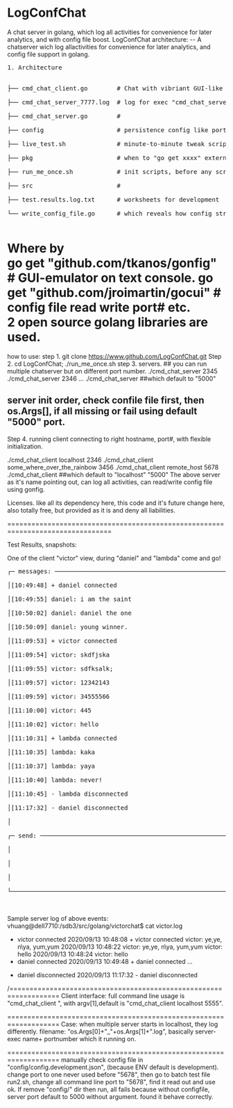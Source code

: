 # LogConfChat
A chat server in golang, which log all activities for convenience for later analytics,   and with config file boost.
LogConfChat architecture: -- A chatserver wich log allactivities for convenience for later analytics,
                        and config file support in golang.
<pre>
1. Architecture<br>

├── cmd_chat_client.go        # Chat with vibriant GUI-like text consule UI<br>
├── cmd_chat_server_7777.log  # log for exec "cmd_chat_server" when running on port# 7777<br>
├── cmd_chat_server.go        #<br>
├── config                    # persistence config like port#, when absent or error, using cmd os.Args[] default.<br>
├── live_test.sh              # minute-to-minute tweak script, test out all features.<br>
├── pkg                       # when to "go get xxxx" external libraries put.<br>
├── run_me_once.sh            # init scripts, before any scripts run.<br>
├── src                       #  <br>
├── test.results.log.txt      # worksheets for development<br>
└── write_config_file.go      # which reveals how config structs<br>
</pre>

Where by <br>
go get "github.com/tkanos/gonfig"   # GUI-emulator on text console.
go get "github.com/jroimartin/gocui"   # config file read write port# etc.                       
2 open source golang libraries are used.
=========================
how to use:
step 1. git clone https://www.github.com/LogConfChat.git 
Step 2. cd  LogConfChat; ./run_me_once.sh
step 3. servers. 
      ## you can run multiple chatserver but on different port number.
./cmd_chat_server 2345
./cmd_chat_server 2346 
...
./cmd_chat_server  ##which default to "5000"
## server init order, check confile file first, then os.Args[], if all missing or fail using default "5000" port.


Step 4. running client connecting to right hostname, port#, with flexible initialization.

./cmd_chat_client localhost 2346 
./cmd_chat_client some_where_over_the_rainbow 3456 
./cmd_chat_client remote_host 5678 
./cmd_chat_client  ##which default to "localhost" "5000"
The above server as it's name pointing out, can log all activities, can read/write config file using gonfig.

Licenses. like all its dependency here, this code and it's future change here, also totally free, but provided as it is and deny all liabilities.

================================================================================


Test Results,  snapshots:

One of the client "victor" view, during "daniel" and "lambda" come and go!
<pre>
┌─ messages: ───────────────────────────────────────────────┌─ 2 users: ───────┐<br>
│[10:49:48] + daniel connected                              │victor            │<br>
│[10:49:55] daniel: i am the saint                          │victor            │<br>
│[10:50:02] daniel: daniel the one                          │                  │<br>
│[10:50:09] daniel: young winner.                           │                  │<br>
│[11:09:53] + victor connected                              │                  │<br>
│[11:09:54] victor: skdfjska                                │                  │<br>
│[11:09:55] victor: sdfksalk;                               │                  │<br>
│[11:09:57] victor: 12342143                                │                  │<br>
│[11:09:59] victor: 34555566                                │                  │<br>
│[11:10:00] victor: 445                                     │                  │<br>
│[11:10:02] victor: hello                                   │                  │<br>
│[11:10:31] + lambda connected                              │                  │<br>
│[11:10:35] lambda: kaka                                    │                  │<br>
│[11:10:37] lambda: yaya                                    │                  │<br>
│[11:10:40] lambda: never!                                  │                  │<br>
│[11:10:45] - lambda disconnected                           │                  │<br>
│[11:17:32] - daniel disconnected                           │                  │<br>
│                                                           │                  │<br>
┌─ send: ───────────────────────────────────────────────────┐                  │<br>
│                                                           │                  │<br>
│                                                           │                  │<br>
│                                                           │                  │<br>
└───────────────────────────────────────────────────────────┘──────────────────┘<br>

</pre>
Sample server log of above events:
vhuang@dell7710:/sdb3/src/golang/victorchat$ cat victor.log 
+ victor connected
2020/09/13 10:48:08 + victor connected
victor: ye,ye, n\ya, yum,yum
2020/09/13 10:48:22 victor: ye,ye, n\ya, yum,yum
victor: hello
2020/09/13 10:48:24 victor: hello
+ daniel connected
2020/09/13 10:49:48 + daniel connected
...
- daniel disconnected
2020/09/13 11:17:32 - daniel disconnected

/==================================================================
Client interface:
full command line usage is "cmd_chat_client <host> <port>", with argv[1],default  is "cmd_chat_client localhost 5555".

===================================================================
Case:
when multiple server starts in localhost, they log differently. filename: "os.Args[0]+"_"+os.Args[1]+".log", basically server-exec name+ portnumber which it running on.


===================================================================
manually check config file in "config/config.development.json", (because ENV default is development).
change port to one never used before "5678", 
then go to batch test file run2.sh, change all command line port to "5678", find it read out and use ok.
If remove "config/" dir then run, all fails because without configfile, server port default to 5000 without argument. 
found it behave correctly.
